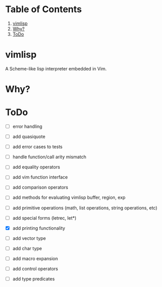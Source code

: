 
# Table of Contents

1.  [vimlisp](#org8cf211f)
2.  [Why?](#orgeac9881)
3.  [ToDo](#org2e773f7)



<a id="org8cf211f"></a>

# vimlisp

A Scheme-like lisp interpreter embedded in Vim.


<a id="orgeac9881"></a>

# Why?


<a id="org2e773f7"></a>

# ToDo

-   [ ] error handling
-   [ ] add quasiquote
-   [ ] add error cases to tests
-   [ ] handle function/call arity mismatch
-   [ ] add equality operators
-   [ ] add vim function interface
-   [ ] add comparison operators
-   [ ] add methods for evaluating vimlisp buffer, region, exp
-   [ ] add primitive operations (math, list operations, string operations, etc)
-   [ ] add special forms (letrec, let\*)
-   [X] add printing functionality
-   [ ] add vector type
-   [ ] add char type
-   [ ] add macro expansion
-   [ ] add control operators
-   [ ] add type predicates

